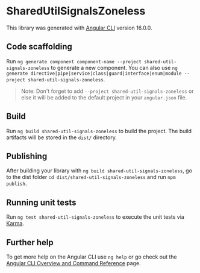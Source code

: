 # SharedUtilSignalsZoneless

This library was generated with [Angular CLI](https://github.com/angular/angular-cli) version 16.0.0.

## Code scaffolding

Run `ng generate component component-name --project shared-util-signals-zoneless` to generate a new component. You can also use `ng generate directive|pipe|service|class|guard|interface|enum|module --project shared-util-signals-zoneless`.
> Note: Don't forget to add `--project shared-util-signals-zoneless` or else it will be added to the default project in your `angular.json` file. 

## Build

Run `ng build shared-util-signals-zoneless` to build the project. The build artifacts will be stored in the `dist/` directory.

## Publishing

After building your library with `ng build shared-util-signals-zoneless`, go to the dist folder `cd dist/shared-util-signals-zoneless` and run `npm publish`.

## Running unit tests

Run `ng test shared-util-signals-zoneless` to execute the unit tests via [Karma](https://karma-runner.github.io).

## Further help

To get more help on the Angular CLI use `ng help` or go check out the [Angular CLI Overview and Command Reference](https://angular.io/cli) page.
